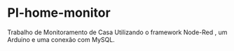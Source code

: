 # PI-home-monitor
Trabalho de Monitoramento de Casa
Utilizando o framework Node-Red , um Arduino e uma conexão com MySQL.

